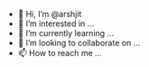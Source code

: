 - 👋 Hi, I’m @arshjit
- 👀 I’m interested in ...
- 🌱 I’m currently learning ...
- 💞️ I’m looking to collaborate on ...
- 📫 How to reach me ...

<!---
arshjit/arshjit is a ✨ special ✨ repository because its `README.md` (this file) appears on your GitHub profile.
You can click the Preview link to take a look at your changes.
--->
